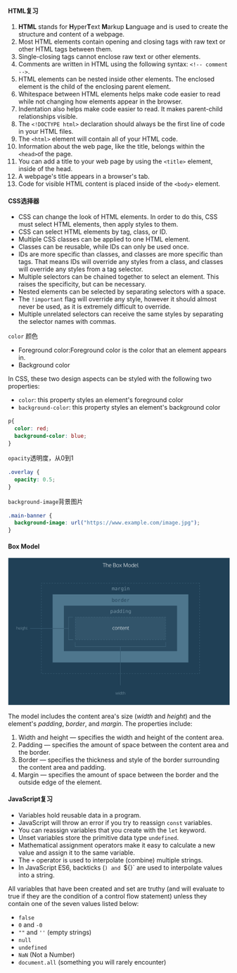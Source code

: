 #### HTML复习

1. **HTML** stands for **H**yper**T**ext **M**arkup **L**anguage and is used to create the structure and content of a webpage.
2. Most HTML elements contain opening and closing tags with raw text or other HTML tags between them.
3. Single-closing tags cannot enclose raw text or other elements.
4. Comments are written in HTML using the following syntax: `<!-- comment -->`.
5. HTML elements can be nested inside other elements. The enclosed element is the child of the enclosing parent element.
6. Whitespace between HTML elements helps make code easier to read while not changing how elements appear in the browser.
7. Indentation also helps make code easier to read. It makes parent-child relationships visible.
8. The `<!DOCTYPE html>` declaration should always be the first line of code in your HTML files.
9. The `<html>` element will contain all of your HTML code.
10. Information about the web page, like the title, belongs within the `<head>`of the page.
11. You can add a title to your web page by using the `<title>` element, inside of the head.
12. A webpage's title appears in a browser's tab.
13. Code for visible HTML content is placed inside of the `<body>` element.

#### CSS选择器

- CSS can change the look of HTML elements. In order to do this, CSS must select HTML elements, then apply styles to them.
- CSS can select HTML elements by tag, class, or ID.
- Multiple CSS classes can be applied to one HTML element.
- Classes can be reusable, while IDs can only be used once.
- IDs are more specific than classes, and classes are more specific than tags. That means IDs will override any styles from a class, and classes will override any styles from a tag selector.
- Multiple selectors can be chained together to select an element. This raises the specificity, but can be necessary.
- Nested elements can be selected by separating selectors with a space.
- The `!important` flag will override any style, however it should almost never be used, as it is extremely difficult to override.
- Multiple unrelated selectors can receive the same styles by separating the selector names with commas.

`color` 颜色

- Foreground color:Foreground color is the color that an element appears in. 
- Background color

In CSS, these two design aspects can be styled with the following two properties:

- `color`: this property styles an element's foreground color
- `background-color`: this property styles an element's background color

```css
p{
  color: red;
  background-color: blue;
}
```
`opacity`透明度，从0到1

```css
.overlay {
  opacity: 0.5;
}
```

`background-image`背景图片

```css
.main-banner {
  background-image: url("https://www.example.com/image.jpg");
}
```

#### Box Model

![box_model.png](../img/html_css_js/box_model.png)

 The model includes the content area's size (*width* and *height*) and the element's *padding*, *border*, and *margin*. The properties include:

1. Width and height — specifies the width and height of the content area.
2. Padding — specifies the amount of space between the content area and the border.
3. Border — specifies the thickness and style of the border surrounding the content area and padding.
4. Margin — specifies the amount of space between the border and the outside edge of the element.

#### JavaScript复习

- Variables hold reusable data in a program.
- JavaScript will throw an error if you try to reassign `const` variables.
- You can reassign variables that you create with the `let` keyword.
- Unset variables store the primitive data type `undefined`.
- Mathematical assignment operators make it easy to calculate a new value and assign it to the same variable.
- The `+` operator is used to interpolate (combine) multiple strings.
- In JavaScript ES6, backticks (`) and `${}` are used to interpolate values into a string.

All variables that have been created and set are truthy (and will evaluate to true if they are the condition of a control flow statement) unless they contain one of the seven values listed below:

- `false`
- `0` and `-0`
- `""` and `''` (empty strings)
- `null`
- `undefined`
- `NaN` (Not a Number)
- `document.all` (something you will rarely encounter)